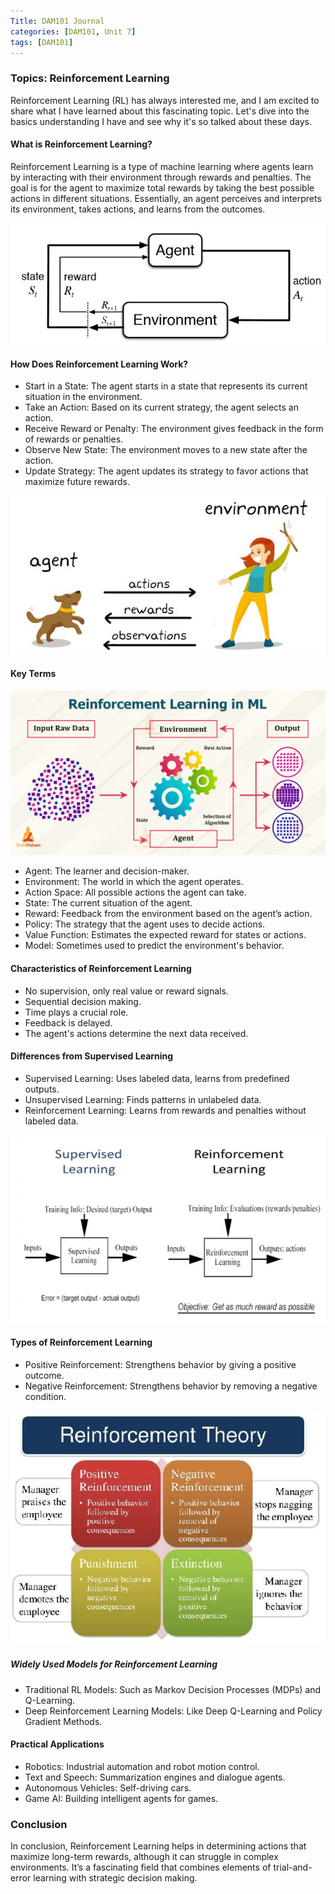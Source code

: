```yaml
---
Title: DAM101 Journal
categories: [DAM101, Unit 7]
tags: [DAM101]
---
```


### Topics: Reinforcement Learning

Reinforcement Learning (RL) has always interested me, and I am excited to share what I have learned about this fascinating topic. Let's dive into the basics understanding I have and see why it's so talked about these days.

#### What is Reinforcement Learning?
Reinforcement Learning is a type of machine learning where agents learn by interacting with their environment through rewards and penalties. The goal is for the agent to maximize total rewards by taking the best possible actions in different situations. Essentially, an agent perceives and interprets its environment, takes actions, and learns from the outcomes.

![alt text](../197201.jpg)

#### How Does Reinforcement Learning Work?

- Start in a State: The agent starts in a state that represents its current situation in the environment.
- Take an Action: Based on its current strategy, the agent selects an action.
- Receive Reward or Penalty: The environment gives feedback in the form of rewards or penalties.
- Observe New State: The environment moves to a new state after the action.
- Update Strategy: The agent updates its strategy to favor actions that maximize future rewards.

![alt text](../496302.jpg)

#### Key Terms

![alt text](../981063.jpg)

- Agent: The learner and decision-maker.
- Environment: The world in which the agent operates.
- Action Space: All possible actions the agent can take.
- State: The current situation of the agent.
- Reward: Feedback from the environment based on the agent’s action.
- Policy: The strategy that the agent uses to decide actions.
- Value Function: Estimates the expected reward for states or actions.
- Model: Sometimes used to predict the environment's behavior.

#### Characteristics of Reinforcement Learning
- No supervision, only real value or reward signals.
- Sequential decision making.
- Time plays a crucial role.
- Feedback is delayed.
- The agent's actions determine the next data received.

#### Differences from Supervised Learning
- Supervised Learning: Uses labeled data, learns from predefined outputs.
- Unsupervised Learning: Finds patterns in unlabeled data.
- Reinforcement Learning: Learns from rewards and penalties without labeled data.

![alt text](../715515.png)

#### Types of Reinforcement Learning
- Positive Reinforcement: Strengthens behavior by giving a positive outcome.
- Negative Reinforcement: Strengthens behavior by removing a negative condition.

![alt text](../977447.jpg)

##### Widely Used Models for Reinforcement Learning
- Traditional RL Models: Such as Markov Decision Processes (MDPs) and Q-Learning.
- Deep Reinforcement Learning Models: Like Deep Q-Learning and Policy Gradient Methods.

#### Practical Applications
- Robotics: Industrial automation and robot motion control.
- Text and Speech: Summarization engines and dialogue agents.
- Autonomous Vehicles: Self-driving cars.
- Game AI: Building intelligent agents for games.

### Conclusion
In conclusion, Reinforcement Learning helps in determining actions that maximize long-term rewards, although it can struggle in complex environments. It’s a fascinating field that combines elements of trial-and-error learning with strategic decision making. 